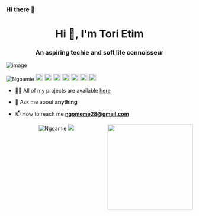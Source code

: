 ### Hi there 👋

<!--
**Ngoamie/ngoamie** is a ✨ _special_ ✨ repository because its `README.md` (this file) appears on your GitHub profile.

Here are some ideas to get you started:

- 🔭 I’m currently working on ...
- 🌱 I’m currently learning ...
- 👯 I’m looking to collaborate on ...
- 🤔 I’m looking for help with ...
- 💬 Ask me about ...
- 📫 How to reach me: ...
- 😄 Pronouns: ...
- ⚡ Fun fact: ...
-->

<h1 align="center">Hi 👋, I'm Tori Etim </h1>
<h3 align="center">An aspiring techie and soft life connoisseur </h3>

![image](https://github.com/saadeghi/saadeghi/blob/master/dino.gif)

<p align="left">
<img src="https://komarev.com/ghpvc/?username=Ngoamie" alt="Ngoamie" />

  <img src="https://img.icons8.com/color/48/000000/git.png" alt="git" width="20" height="20"/> 
  <img src="https://img.icons8.com/color/48/000000/react-native.png" alt="react" width="20" height="20"/> 
  <img src="https://img.icons8.com/color/48/000000/java-coffee-cup-logo.png" alt="java" width="20" height="20"/>
  <img src="https://github.com/simple-icons/simple-icons/blob/develop/icons/apacheflink.svg" alt="flinks" width="20" height="20"/>  
  <img src="https://img.icons8.com/color/48/000000/intellij-idea.png" alt="II" width="20" height="20"/> 
  <img src="https://img.icons8.com/color/48/000000/nodejs.png" alt="nodejs" width="20" height="20"/> 
  <img src="https://img.icons8.com/color/48/000000/python.png" alt="python" width="20" height="20"/></p>

- 👨‍💻 All of my projects are available  [here](https://github.com/Ngoamie?tab=repositories)

- 💬 Ask me about **anything**

- 📫 How to reach me **ngomeme28@gmail.com**



<p align="center"> 
  <img src="https://github-readme-stats.vercel.app/api?username=Ngoamie&show_icons=true" alt="Ngoamie" />
  <img  align="right" src="https://github.com/Ngoamie/Ngoamie/blob/master/gifs/3aM.gif" width="230">
  <img src="https://komarev.com/ghpvc/?username=Ngoamie&color=ff69b4"
 </p>
 <!--

-->

<p align="center">
<a href="https://linkedin.com/in/victoria-etim-5109b9177/" target="blank"><img align="center" src="https://cdn.jsdelivr.net/npm/simple-icons@3.0.1/icons/linkedin.svg" alt="https://linkedin.com/in/victoria-etim-5109b9177/" height="20" width="20" /></a>
  <a href="https://www.instagram.com/tori_etim/" target="blank"><img align="center" src="https://cdn.jsdelivr.net/npm/simple-icons@3.0.1/icons/instagram.svg" alt="https://www.instagram.com/tori_etim/" height="20" width="20" /></a>
 <a href="https://twitter.com/tori_etim/" target="blank"><img align="center" src="https://cdn.jsdelivr.net/npm/simple-icons@3.0.1/icons/twitter.svg" alt="https://twitter.com/tori_etim/" height="20" width="20" /></a>

</p>
